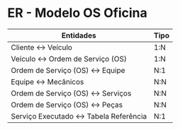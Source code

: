 # ER - Modelo OS Oficina

| Entidades                            | Tipo |
|--------------------------------------|------|
| Cliente ↔ Veículo                    | 1:N  |
| Veículo ↔ Ordem de Serviço (OS)      | 1:N  |
| Ordem de Serviço (OS) ↔ Equipe       | N:1  |
| Equipe ↔ Mecânicos                   | N:N  |
| Ordem de Serviço (OS) ↔ Serviços     | N:N  |
| Ordem de Serviço (OS) ↔ Peças        | N:N  |
| Serviço Executado ↔ Tabela Referência| N:1  |

